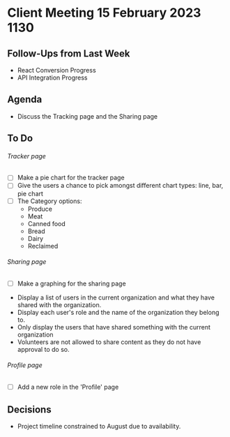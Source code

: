 # Client Meeting 15 February 2023 1130

## Follow-Ups from Last Week

- React Conversion Progress
- API Integration Progress

## Agenda

- Discuss the Tracking page and the Sharing page

## To Do

###### Tracker page

- [ ] Make a pie chart for the tracker page
- [ ] Give the users a chance to pick amongst different chart types: line, bar, pie chart
- [ ] The Category options:
  - Produce
  - Meat
  - Canned food
  - Bread
  - Dairy
  - Reclaimed

###### Sharing page

- [ ] Make a graphing for the sharing page
- Display a list of users in the current organization and what they have shared with the organization.
- Display each user's role and the name of the organization they belong to.
- Only display the users that have shared something with the current organization
- Volunteers are not allowed to share content as they do not have approval to do so.

###### Profile page

- [ ] Add a new role in the 'Profile' page

## Decisions

- Project timeline constrained to August due to availability.
